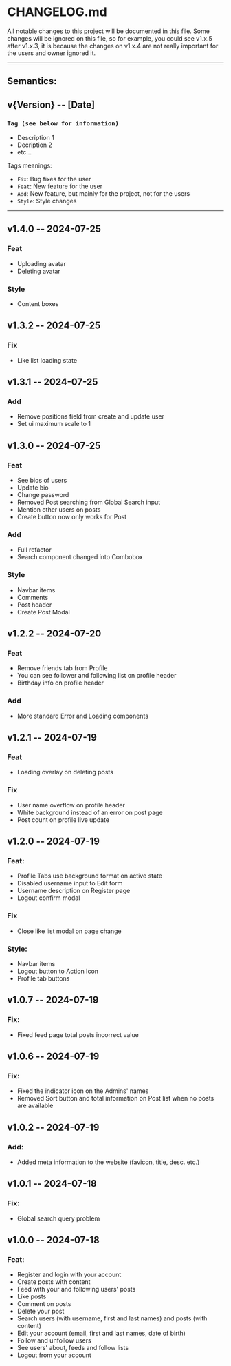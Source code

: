 # CHANGELOG.md

All notable changes to this project will be documented in this file. Some changes will be ignored on this file, so for example, you could see v1.x.5 after v1.x.3, it is because the changes on v1.x.4 are not really important for the users and owner ignored it.

---

## Semantics:
## v{Version} -- [Date]
### `Tag (see below for information)`
- Description 1
- Decription 2
- etc...

Tags meanings:
- `Fix`: Bug fixes for the user
- `Feat`: New feature for the user
- `Add`: New feature, but mainly for the project, not for the users
- `Style`: Style changes

---

## v1.4.0 -- 2024-07-25
### Feat
- Uploading avatar
- Deleting avatar

### Style
- Content boxes

## v1.3.2 -- 2024-07-25
### Fix
- Like list loading state

## v1.3.1 -- 2024-07-25
### Add
- Remove positions field from create and update user
- Set ui maximum scale to 1

## v1.3.0 -- 2024-07-25
### Feat
- See bios of users
- Update bio
- Change password
- Removed Post searching from Global Search input
- Mention other users on posts
- Create button now only works for Post

### Add
- Full refactor
- Search component changed into Combobox

### Style
- Navbar items
- Comments
- Post header
- Create Post Modal

## v1.2.2 -- 2024-07-20
### Feat
- Remove friends tab from Profile
- You can see follower and following list on profile header
- Birthday info on profile header

### Add
- More standard Error and Loading components

## v1.2.1 -- 2024-07-19
### Feat
- Loading overlay on deleting posts

### Fix
- User name overflow on profile header
- White background instead of an error on post page
- Post count on profile live update

## v1.2.0 -- 2024-07-19
### Feat:
- Profile Tabs use background format on active state
- Disabled username input to Edit form
- Username description on Register page
- Logout confirm modal

### Fix
- Close like list modal on page change

### Style:
- Navbar items
- Logout button to Action Icon
- Profile tab buttons

## v1.0.7 -- 2024-07-19
### Fix:
- Fixed feed page total posts incorrect value

## v1.0.6 -- 2024-07-19
### Fix:
- Fixed the indicator icon on the Admins' names
- Removed Sort button and total information on Post list when no posts are available

## v1.0.2 -- 2024-07-19
### Add:
- Added meta information to the website (favicon, title, desc. etc.)

## v1.0.1 -- 2024-07-18
### Fix:
- Global search query problem

## v1.0.0 -- 2024-07-18
### Feat:
- Register and login with your account
- Create posts with content
- Feed with your and following users' posts
- Like posts
- Comment on posts
- Delete your post
- Search users (with username, first and last names) and posts (with content)
- Edit your account (email, first and last names, date of birth)
- Follow and unfollow users
- See users' about, feeds and follow lists
- Logout from your account
